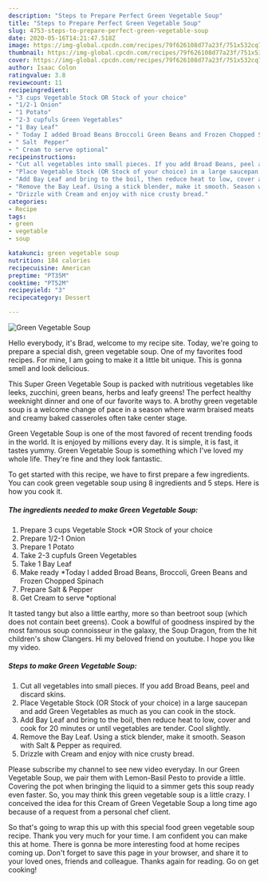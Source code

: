 ```yaml
---
description: "Steps to Prepare Perfect Green Vegetable Soup"
title: "Steps to Prepare Perfect Green Vegetable Soup"
slug: 4753-steps-to-prepare-perfect-green-vegetable-soup
date: 2020-05-16T14:21:47.518Z
image: https://img-global.cpcdn.com/recipes/79f626108d77a23f/751x532cq70/green-vegetable-soup-recipe-main-photo.jpg
thumbnail: https://img-global.cpcdn.com/recipes/79f626108d77a23f/751x532cq70/green-vegetable-soup-recipe-main-photo.jpg
cover: https://img-global.cpcdn.com/recipes/79f626108d77a23f/751x532cq70/green-vegetable-soup-recipe-main-photo.jpg
author: Isaac Colon
ratingvalue: 3.8
reviewcount: 11
recipeingredient:
- "3 cups Vegetable Stock OR Stock of your choice"
- "1/2-1 Onion"
- "1 Potato"
- "2-3 cupfuls Green Vegetables"
- "1 Bay Leaf"
- " Today I added Broad Beans Broccoli Green Beans and Frozen Chopped Spinach"
- " Salt  Pepper"
- " Cream to serve optional"
recipeinstructions:
- "Cut all vegetables into small pieces. If you add Broad Beans, peel and discard skins."
- "Place Vegetable Stock (OR Stock of your choice) in a large saucepan and add Green Vegetables as much as you can cook in the stock."
- "Add Bay Leaf and bring to the boil, then reduce heat to low, cover and cook for 20 minutes or until vegetables are tender. Cool slightly."
- "Remove the Bay Leaf. Using a stick blender, make it smooth. Season with Salt &amp; Pepper as required."
- "Drizzle with Cream and enjoy with nice crusty bread."
categories:
- Recipe
tags:
- green
- vegetable
- soup

katakunci: green vegetable soup 
nutrition: 184 calories
recipecuisine: American
preptime: "PT35M"
cooktime: "PT52M"
recipeyield: "3"
recipecategory: Dessert

---
```



![Green Vegetable Soup](https://img-global.cpcdn.com/recipes/79f626108d77a23f/751x532cq70/green-vegetable-soup-recipe-main-photo.jpg)

Hello everybody, it's Brad, welcome to my recipe site. Today, we're going to prepare a special dish, green vegetable soup. One of my favorites food recipes. For mine, I am going to make it a little bit unique. This is gonna smell and look delicious.

This Super Green Vegetable Soup is packed with nutritious vegetables like leeks, zucchini, green beans, herbs and leafy greens! The perfect healthy weeknight dinner and one of our favorite ways to. A brothy green vegetable soup is a welcome change of pace in a season where warm braised meats and creamy baked casseroles often take center stage.

Green Vegetable Soup is one of the most favored of recent trending foods in the world. It is enjoyed by millions every day. It is simple, it is fast, it tastes yummy. Green Vegetable Soup is something which I've loved my whole life. They're fine and they look fantastic.


To get started with this recipe, we have to first prepare a few ingredients. You can cook green vegetable soup using 8 ingredients and 5 steps. Here is how you cook it.

<!--inarticleads1-->

##### The ingredients needed to make Green Vegetable Soup:

1. Prepare 3 cups Vegetable Stock *OR Stock of your choice
1. Prepare 1/2-1 Onion
1. Prepare 1 Potato
1. Take 2-3 cupfuls Green Vegetables
1. Take 1 Bay Leaf
1. Make ready  *Today I added Broad Beans, Broccoli, Green Beans and Frozen Chopped Spinach
1. Prepare  Salt &amp; Pepper
1. Get  Cream to serve *optional


It tasted tangy but also a little earthy, more so than beetroot soup (which does not contain beet greens). Cook a bowlful of goodness inspired by the most famous soup connoisseur in the galaxy, the Soup Dragon, from the hit children&#39;s show Clangers. Hi my beloved friend on youtube. I hope you like my video. 

<!--inarticleads2-->

##### Steps to make Green Vegetable Soup:

1. Cut all vegetables into small pieces. If you add Broad Beans, peel and discard skins.
1. Place Vegetable Stock (OR Stock of your choice) in a large saucepan and add Green Vegetables as much as you can cook in the stock.
1. Add Bay Leaf and bring to the boil, then reduce heat to low, cover and cook for 20 minutes or until vegetables are tender. Cool slightly.
1. Remove the Bay Leaf. Using a stick blender, make it smooth. Season with Salt &amp; Pepper as required.
1. Drizzle with Cream and enjoy with nice crusty bread.


Please subscribe my channel to see new video everyday. In our Green Vegetable Soup, we pair them with Lemon-Basil Pesto to provide a little. Covering the pot when bringing the liquid to a simmer gets this soup ready even faster. So, you may think this green vegetable soup is a little crazy. I conceived the idea for this Cream of Green Vegetable Soup a long time ago because of a request from a personal chef client. 

So that's going to wrap this up with this special food green vegetable soup recipe. Thank you very much for your time. I am confident you can make this at home. There is gonna be more interesting food at home recipes coming up. Don't forget to save this page in your browser, and share it to your loved ones, friends and colleague. Thanks again for reading. Go on get cooking!
